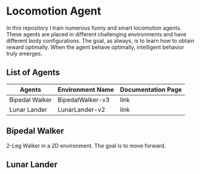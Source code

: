 # Locomotion Agent

In this repository I train numerous funny and smart locomotion agents. These agents are placed in different challenging environments and have different body configurations. The goal, as always, is to learn how to obtain reward optimally. When the agent behave optimally, intelligent behavior truly emerges.

## List of Agents
|        Agents       |     Environment Name     |Documentation Page|
|---------------------|--------------------------|------------------|
|    Bipedal Walker   |     BipedalWalker-v3     |      link        |
|    Lunar Lander     |      LunarLander-v2      |      link        |


## Bipedal Walker
2-Leg Walker in a 2D environment. The goal is to move forward.

## Lunar Lander
